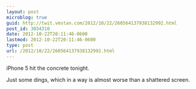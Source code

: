 ```yaml
---
layout: post
microblog: true
guid: http://twit.vmstan.com/2012/10/22/260564137938132992.html
post_id: 3034310
date: 2012-10-22T20:11:46-0600
lastmod: 2012-10-22T20:11:46-0600
type: post
url: /2012/10/22/260564137938132992.html
---
```

iPhone 5 hit the concrete tonight.

Just some dings, which in a way is almost worse than a shattered screen.
